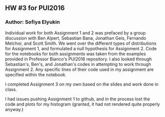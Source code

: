 
## HW #3 for PUI2016

### Author: Sofiya Elyukin

Individual work for both Assignment 1 and 2 was prefaced by a group discussion with
Ben Alpert, Sebastian Bana, Jonathan Geis, Fernando Melchor, and Scott Smith. We went
over the different types of distributions for Assignment 1, and formulated a null
hypothesis for Assignment 2. Code for the notebooks for both assignments was taken
from the examples provided in Professor Bianco's PUI2016 repository. I also looked
through Sebastian's, Ben's, and Jonathan's codes in attempting to work through 
Assignment 2. Any specific lines of their code used in my assignment are specified
within the notebook.

I completed Assignment 3 on my own based on the slides and work done in class.

I had issues pushing Assignment 1 to github, and in the process lost the code and
plots for my histogram (granted, it had not rendered quite properly anyway.)
